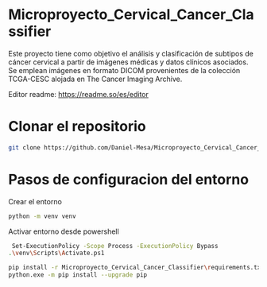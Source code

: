 # Microproyecto_Cervical_Cancer_Classifier
Este proyecto tiene como objetivo el análisis y clasificación de subtipos de cáncer cervical a partir de imágenes médicas y datos clínicos asociados. Se emplean imágenes en formato DICOM provenientes de la colección TCGA-CESC alojada en The Cancer Imaging Archive.

Editor readme: https://readme.so/es/editor

# Clonar el repositorio
```bash
git clone https://github.com/Daniel-Mesa/Microproyecto_Cervical_Cancer_Classifier.git
```
# Pasos de configuracion del entorno
Crear el entorno
```bash
python -m venv venv
```
Activar entorno desde powershell
```bash
 Set-ExecutionPolicy -Scope Process -ExecutionPolicy Bypass
.\venv\Scripts\Activate.ps1
```

```bash
pip install -r Microproyecto_Cervical_Cancer_Classifier\requirements.txt
python.exe -m pip install --upgrade pip
```